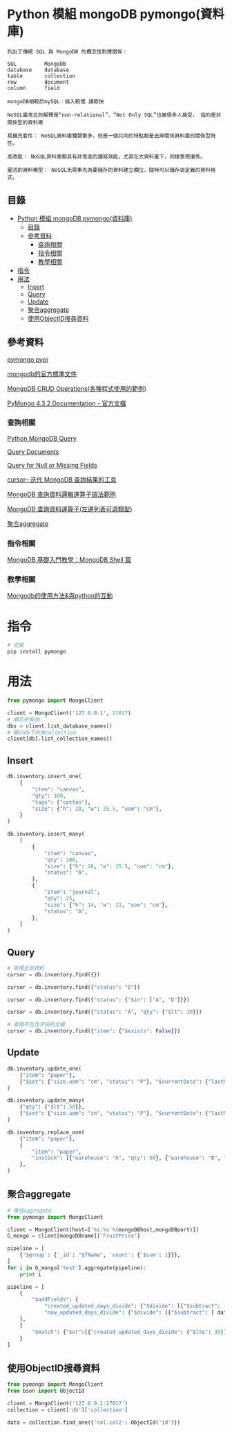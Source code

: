 # Python 模組 mongoDB pymongo(資料庫)

```
列出了傳統 SQL 與 MongoDB 的概念性對應關係：

SQL			MongoDB
database	database
table		collection
row			document
column		field

mongoDB相較於mySQL：插入較慢 讀取快

NoSQL最常⻅的解釋是“non-relational”，“Not Only SQL”也被很多⼈接受， 指的是⾮關係型的資料庫

易擴充套件： NoSQL資料庫種類繁多，但是⼀個共同的特點都是去掉關係資料庫的關係型特性。

⾼效能： NoSQL資料庫都具有⾮常⾼的讀寫效能，尤其在⼤資料量下，同樣表現優秀。

靈活的資料模型： NoSQL⽆需事先為要儲存的資料建⽴欄位，隨時可以儲存⾃定義的資料格式。
```

## 目錄

- [Python 模組 mongoDB pymongo(資料庫)](#python-模組-mongodb-pymongo資料庫)
	- [目錄](#目錄)
	- [參考資料](#參考資料)
		- [查詢相關](#查詢相關)
		- [指令相關](#指令相關)
		- [教學相關](#教學相關)
- [指令](#指令)
- [用法](#用法)
	- [Insert](#insert)
	- [Query](#query)
	- [Update](#update)
	- [聚合aggregate](#聚合aggregate)
	- [使用ObjectID搜尋資料](#使用objectid搜尋資料)

## 參考資料

[pymongo pypi](https://pypi.org/project/pymongo/)

[mongodb的官方標準文件](https://docs.mongodb.com/manual/introduction/)

[MongoDB CRUD Operations(各種程式使用的範例)](https://docs.mongodb.com/manual/crud/)

[PyMongo 4.3.2 Documentation - 官方文檔](https://pymongo.readthedocs.io/en/stable/index.html)

### 查詢相關

[Python MongoDB Query](https://www.w3schools.com/python/python_mongodb_query.asp)

[Query Documents](https://www.mongodb.com/docs/manual/tutorial/query-documents/)

[Query for Null or Missing Fields](https://www.mongodb.com/docs/manual/tutorial/query-for-null-fields/#std-label-faq-developers-query-for-nulls)

[cursor– 迭代 MongoDB 查詢結果的工具](https://pymongo.readthedocs.io/en/stable/api/pymongo/cursor.html)

[MongoDB 查詢資料邏輯運算子語法範例](https://matthung0807.blogspot.com/2019/08/mongodb_50.html)

[MongoDB 查詢資料運算子(左邊列表可選類型)](https://docs.mongodb.com/manual/reference/operator/query/)

[聚合aggregate](https://www.yangyanxing.com/article/aggregate_in_pymongo.html)

### 指令相關

[MongoDB 基礎入門教學：MongoDB Shell 篇](https://blog.gtwang.org/programming/getting-started-with-mongodb-shell-1/)

### 教學相關

[Mongodb的使用方法&與python的互動](https://www.itread01.com/content/1541467390.html)

# 指令

```bash
# 安裝
pip install pymongo
```

# 用法

```Python
from pymongo import MongoClient

client = MongoClient('127.0.0.1', 27017)
# 顯示所有db
dbs = client.list_database_names()
# 顯示db下所有collection
client[db].list_collection_names()
```

## Insert

```Python
db.inventory.insert_one(
    {
        "item": "canvas",
        "qty": 100,
        "tags": ["cotton"],
        "size": {"h": 28, "w": 35.5, "uom": "cm"},
    }
)

db.inventory.insert_many(
    [
        {
            "item": "canvas",
            "qty": 100,
            "size": {"h": 28, "w": 35.5, "uom": "cm"},
            "status": "A",
        },
        {
            "item": "journal",
            "qty": 25,
            "size": {"h": 14, "w": 21, "uom": "cm"},
            "status": "A",
        },
    ]
)
```

## Query

```Python
# 取得全部資料
cursor = db.inventory.find({})

cursor = db.inventory.find({"status": "D"})

cursor = db.inventory.find({"status": {"$in": ["A", "D"]}})

cursor = db.inventory.find({"status": "A", "qty": {"$lt": 30}})

# 查詢不包含字段的文檔
cursor = db.inventory.find({"item": {"$exists": False}})
```

## Update

```Python
db.inventory.update_one(
    {"item": "paper"},
    {"$set": {"size.uom": "cm", "status": "P"}, "$currentDate": {"lastModified": True}},
)

db.inventory.update_many(
    {"qty": {"$lt": 50}},
    {"$set": {"size.uom": "in", "status": "P"}, "$currentDate": {"lastModified": True}},
)

db.inventory.replace_one(
    {"item": "paper"},
    {
        "item": "paper",
        "instock": [{"warehouse": "A", "qty": 60}, {"warehouse": "B", "qty": 40}],
    },
)
```

## 聚合aggregate

```Python
# 聚合aggregate
from pymongo import MongoClient

client = MongoClient(host=['%s:%s'%(mongoDBhost,mongoDBport)])
G_mongo = client[mongoDBname]['FruitPrice']

pipeline = [
    {'$group': {'_id': "$fName", 'count': {'$sum': 1}}},
]
for i in G_mongo['test'].aggregate(pipeline):
    print i

pipeline = [
    {
        "$addFields": {
            "created_updated_days_divide": {"$divide": [{"$subtract": ["$avdata_updated_at", "$avdata_created_at"]}, 60 * 60 * 24 * 1000]},
            "now_updated_days_divide": {"$divide": [{"$subtract": [ datetime.now(), "$avdata_updated_at"]}, 60 * 60 * 24 * 1000]}}
    },
    {
        "$match": {"$or":[{"created_updated_days_divide": {"$lte": 30}}, {"now_updated_days_divide": {"$lte": 30}}]}
    }
]
```

## 使用ObjectID搜尋資料

```Python
from pymongo import MongoClient
from bson import ObjectId

client = MongoClient('127.0.0.1:27017')
collection = client['db']['collection']

data = collection.find_one({'col.col2': ObjectId('id')})
```
